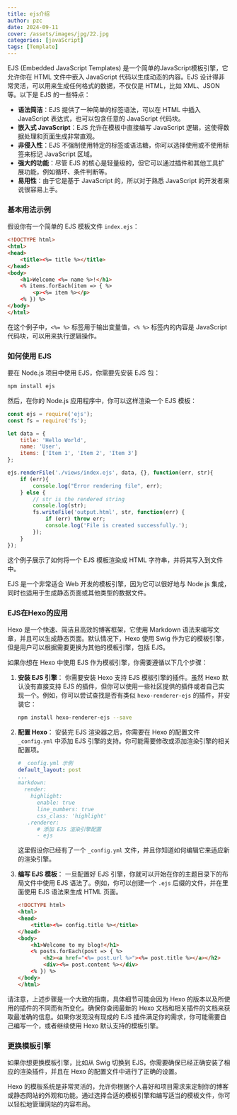 ```yaml
---
title: ejs介绍
author: pzc
date: 2024-09-11
cover: /assets/images/jpg/22.jpg
categories: [javaScript]
tags: [Template]
---
```

EJS (Embedded JavaScript Templates) 是一个简单的JavaScript模板引擎，它允许你在 HTML 文件中嵌入 JavaScript 代码以生成动态的内容。EJS 设计得非常灵活，可以用来生成任何格式的数据，不仅仅是 HTML，比如 XML、JSON 等。以下是 EJS 的一些特点：

- **语法简洁**：EJS 提供了一种简单的标签语法，可以在 HTML 中插入 JavaScript 表达式，也可以包含任意的 JavaScript 代码块。
- **嵌入式 JavaScript**：EJS 允许在模板中直接编写 JavaScript 逻辑，这使得数据处理和页面生成非常直观。
- **非侵入性**：EJS 不强制使用特定的标签或语法糖，你可以选择使用或不使用标签来标记 JavaScript 区域。
- **强大的功能**：尽管 EJS 的核心是轻量级的，但它可以通过插件和其他工具扩展功能，例如循环、条件判断等。
- **易用性**：由于它是基于 JavaScript 的，所以对于熟悉 JavaScript 的开发者来说很容易上手。

### 基本用法示例

假设你有一个简单的 EJS 模板文件 `index.ejs`：

```html
<!DOCTYPE html>
<html>
<head>
    <title><%= title %></title>
</head>
<body>
    <h1>Welcome <%= name %>!</h1>
    <% items.forEach(item => { %>
        <p><%= item %></p>
    <% }) %>
</body>
</html>
```

在这个例子中，`<%= %>` 标签用于输出变量值，`<% %>` 标签内的内容是 JavaScript 代码块，可以用来执行逻辑操作。

### 如何使用 EJS

要在 Node.js 项目中使用 EJS，你需要先安装 EJS 包：

```bash
npm install ejs
```

然后，在你的 Node.js 应用程序中，你可以这样渲染一个 EJS 模板：

```javascript
const ejs = require('ejs');
const fs = require('fs');

let data = {
    title: 'Hello World',
    name: 'User',
    items: ['Item 1', 'Item 2', 'Item 3']
};

ejs.renderFile('./views/index.ejs', data, {}, function(err, str){
    if (err){ 
        console.log("Error rendering file", err);
    } else {
        // str is the rendered string
        console.log(str);
        fs.writeFile('output.html', str, function(err) {
            if (err) throw err;
            console.log('File is created successfully.');
        });
    }
});
```

这个例子展示了如何将一个 EJS 模板渲染成 HTML 字符串，并将其写入到文件中。

EJS 是一个非常适合 Web 开发的模板引擎，因为它可以很好地与 Node.js 集成，同时也适用于生成静态页面或其他类型的数据文件。


### EJS在Hexo的应用
Hexo 是一个快速、简洁且高效的博客框架，它使用 Markdown 语法来编写文章，并且可以生成静态页面。默认情况下，Hexo 使用 Swig 作为它的模板引擎，但是用户可以根据需要更换为其他的模板引擎，包括 EJS。

如果你想在 Hexo 中使用 EJS 作为模板引擎，你需要遵循以下几个步骤：

1. **安装 EJS 引擎**：
   你需要安装 Hexo 支持 EJS 模板引擎的插件。虽然 Hexo 默认没有直接支持 EJS 的插件，但你可以使用一些社区提供的插件或者自己实现一个。例如，你可以尝试查找是否有类似 `hexo-renderer-ejs` 的插件，并安装它：

   ```bash
   npm install hexo-renderer-ejs --save
   ```

2. **配置 Hexo**：
   安装完 EJS 渲染器之后，你需要在 Hexo 的配置文件 `_config.yml` 中添加 EJS 引擎的支持。你可能需要修改或添加渲染引擎的相关配置项。

   ```yaml
   # _config.yml 示例
   default_layout: post
   ...
   markdown:
     render:
       highlight:
         enable: true
         line_numbers: true
         css_class: 'highlight'
      .renderer:
         # 添加 EJS 渲染引擎配置
         - ejs
   ```

   这里假设你已经有了一个 `_config.yml` 文件，并且你知道如何编辑它来适应新的渲染引擎。

3. **编写 EJS 模板**：
   一旦配置好 EJS 引擎，你就可以开始在你的主题目录下的布局文件中使用 EJS 语法了。例如，你可以创建一个 `.ejs` 后缀的文件，并在里面使用 EJS 语法来生成 HTML 页面。

   ```html
   <!DOCTYPE html>
   <html>
   <head>
       <title><%= config.title %></title>
   </head>
   <body>
       <h1>Welcome to my blog!</h1>
       <% posts.forEach(post => { %>
           <h2><a href="<%= post.url %>"><%= post.title %></a></h2>
           <div><%= post.content %></div>
       <% }) %>
   </body>
   </html>
   ```
请注意，上述步骤是一个大致的指南，具体细节可能会因为 Hexo 的版本以及所使用的插件的不同而有所变化。确保你查阅最新的 Hexo 文档和相关插件的文档来获取最准确的信息。如果你发现没有现成的 EJS 插件满足你的需求，你可能需要自己编写一个，或者继续使用 Hexo 默认支持的模板引擎。

### 更换模板引擎

如果你想更换模板引擎，比如从 Swig 切换到 EJS，你需要确保已经正确安装了相应的渲染插件，并且在 Hexo 的配置文件中进行了正确的设置。

Hexo 的模板系统是非常灵活的，允许你根据个人喜好和项目需求来定制你的博客或静态网站的外观和功能。通过选择合适的模板引擎和编写适当的模板文件，你可以轻松地管理网站的内容布局。
